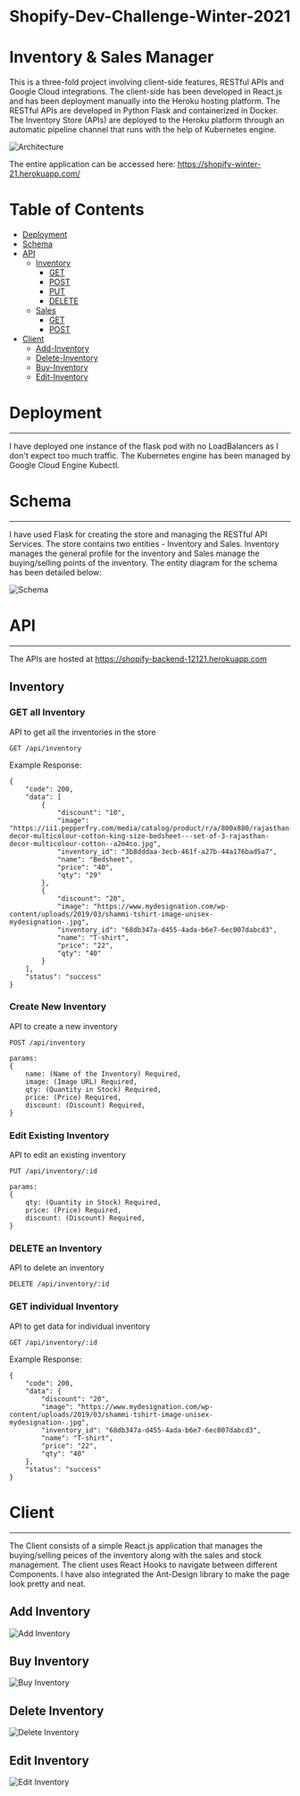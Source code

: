 # Shopify-Dev-Challenge-Winter-2021

Inventory & Sales Manager
==============================

This is a three-fold project involving client-side features, RESTful APIs and Google Cloud integrations. The client-side has been developed in React.js and has been deployment manually into the Heroku hosting platform. The RESTful APIs are developed in Python Flask and containerized in Docker. The Inventory Store (APIs) are deployed to the Heroku platform through an automatic pipeline channel that runs with the help of Kubernetes engine. 

![Architecture](assets/Shopify.png)

The entire application can be accessed here: https://shopify-winter-21.herokuapp.com/

# Table of Contents
- [Deployment](#deployment)
- [Schema](#schema)
- [API](#api)
    - [Inventory](#inventory)
        - [GET](#get-all-inventory)
        - [POST](#create-new-inventory)
        - [PUT](#edit-existing-inventory)
        - [DELETE](#delete-an-inventory)
    - [Sales](#sales)
        - [GET](#get-sales)
        - [POST](#update-sales)
- [Client](#client)
    - [Add-Inventory](#add-inventory)
    - [Delete-Inventory](#delete-inventory)
    - [Buy-Inventory](#buy-inventory)
    - [Edit-Inventory](#edit-inventory)


# Deployment
-----
I have deployed one instance of the flask pod with no LoadBalancers as I don't expect too much traffic. The Kubernetes engine has been managed by Google Cloud Engine Kubectl. 

# Schema 
-----
I have used Flask for creating the store and managing the RESTful API Services. The store contains two entities - Inventory and Sales. Inventory manages the general profile for the inventory and Sales manage the buying/selling points of the inventory. The entity diagram for the schema has been detailed below:


![Schema](assets/Shopifyschema.png)


# API
-----
The APIs are hosted at https://shopify-backend-12121.herokuapp.com

## Inventory

### GET all Inventory
API to get all the inventories in the store

```GET /api/inventory```

Example Response:
```
{
    "code": 200,
    "data": [
        {
            "discount": "10",
            "image": "https://ii1.pepperfry.com/media/catalog/product/r/a/800x880/rajasthan-decor-multicolour-cotton-king-size-bedsheet---set-of-3-rajasthan-decor-multicolour-cotton--a2m4co.jpg",
            "inventory_id": "3b8dddaa-3ecb-461f-a27b-44a176bad5a7",
            "name": "Bedsheet",
            "price": "40",
            "qty": "29"
        },
        {
            "discount": "20",
            "image": "https://www.mydesignation.com/wp-content/uploads/2019/03/shammi-tshirt-image-unisex-mydesignation-.jpg",
            "inventory_id": "68db347a-d455-4ada-b6e7-6ec007dabcd3",
            "name": "T-shirt",
            "price": "22",
            "qty": "40"
        }
    ],
    "status": "success"
}
```

### Create New Inventory
API to create a new inventory

```POST /api/inventory```
```
params:
{
    name: (Name of the Inventory) Required,
    image: (Image URL) Required,
    qty: (Quantity in Stock) Required,
    price: (Price) Required,
    discount: (Discount) Required,
}
```

### Edit Existing Inventory
API to edit an existing inventory

```PUT /api/inventory/:id```
```
params:
{
    qty: (Quantity in Stock) Required,
    price: (Price) Required,
    discount: (Discount) Required,
}
```

### DELETE an Inventory
API to delete an inventory

```DELETE /api/inventory/:id```

### GET individual Inventory
API to get data for individual inventory

```GET /api/inventory/:id```

Example Response: 
```
{
    "code": 200,
    "data": {
        "discount": "20",
        "image": "https://www.mydesignation.com/wp-content/uploads/2019/03/shammi-tshirt-image-unisex-mydesignation-.jpg",
        "inventory_id": "68db347a-d455-4ada-b6e7-6ec007dabcd3",
        "name": "T-shirt",
        "price": "22",
        "qty": "40"
    },
    "status": "success"
}
```

# Client
-----
The Client consists of a simple React.js application that manages the buying/selling peices of the inventory along with the sales and stock management. The client uses React Hooks to navigate between different Components. I have also integrated the Ant-Design library to make the page look pretty and neat. 

## Add Inventory

![Add Inventory](assets/buy.png)

## Buy Inventory

![Buy Inventory](assets/add.png)

## Delete Inventory

![Delete Inventory](assets/delete.png)

## Edit Inventory

![Edit Inventory](assets/update.png)